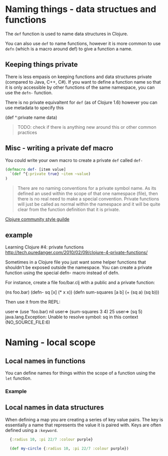 # Naming things - data structues and functions 

The `def` function is used to name data structures in Clojure.

You can also use `def` to name functions, however it is more common to use `defn` (which is a macro around def) to give a function a name.


## Keeping things private 

  There is less empasis on keeping functions and data structures private (compared to Java, C++, C#).  If you want to define a function name so that it is only accessible by other functions of the same namespace, you can use the `defn-` function.
  
  There is no private equivaltent for `def` (as of Clojure 1.6) however you can use metadata to specify this

(def ^:private name data)

> TODO: check if there is anything new around this or other common practices


## Misc - writing a private def macro

  You could write your own macro to create a private `def` called `def-`

```clojure
(defmacro def- [item value]
  `(def ^{:private true} ~item ~value)
)
```

> There are no naming conventions for a private symbol name.  As its defined an used within the scope of that one namespace (file), then there is no real need to make a special convention.  Private functions will just be called as normal within the namespace and it will be quite clear from the function definition that it is private.

[Clojure community style guilde](https://github.com/bbatsov/clojure-style-guide)


## example



Learning Clojure #4: private functions
http://tech.puredanger.com/2010/02/09/clojure-4-private-functions/


Sometimes in a Clojure file you just want some helper functions that shouldn’t be exposed outside the namespace. You can create a private function using the special defn- macro instead of defn.

For instance, create a file foo/bar.clj with a public and a private function:

(ns foo.bar)
(defn- sq [x] (* x x))
(defn sum-squares [a b] (+ (sq a) (sq b)))

Then use it from the REPL:

user=> (use 'foo.bar)
nil
user=> (sum-squares 3 4)
25
user=> (sq 5)
java.lang.Exception: Unable to resolve symbol: sq in this context (NO_SOURCE_FILE:6)


# Naming - local scope


## Local names in functions
  You can define names for things within the scope of a function using the `let` function.
  
    
### Example


## Local names in data structures 

  When defining a map you are creating a series of key value pairs.  The key is essentially a name that represents the value it is paired with.  Keys are often defined using a `:keyword`.
  
```clojure  
  {:radius 10, :pi 22/7 :colour purple}
  
  (def my-circle {:radius 10, :pi 22/7 :colour purple})
```
